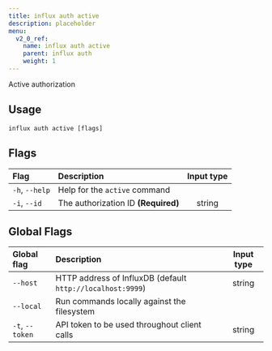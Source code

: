 ```yaml
---
title: influx auth active
description: placeholder
menu:
  v2_0_ref:
    name: influx auth active
    parent: influx auth
    weight: 1
---
```


Active authorization

## Usage
```
influx auth active [flags]
```

## Flags
| Flag           | Description                         | Input type |
|:----           |:-----------                         |:----------:|
| `-h`, `--help` | Help for the `active` command       |            |
| `-i`, `--id`   | The authorization ID **(Required)** | string     |

## Global Flags
| Global flag     | Description                                                | Input type |
|:-----------     |:-----------                                                |:----------:|
| `--host`        | HTTP address of InfluxDB (default `http://localhost:9999`) | string     |
| `--local`       | Run commands locally against the filesystem                |            |
| `-t`, `--token` | API token to be used throughout client calls               | string     |
